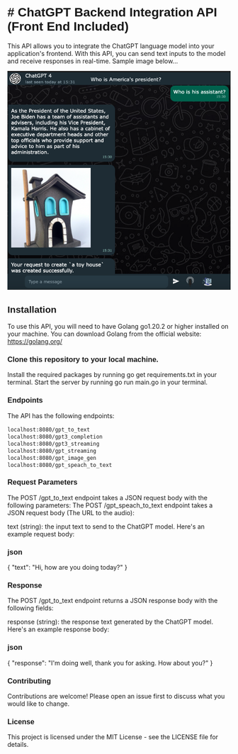 <h1 style="font-family: Arial, sans-serif;"># ChatGPT Backend Integration API (Front End Included) </h1>

This API allows you to integrate the ChatGPT language model into your application's frontend. With this API, you can send text inputs to the model and receive responses in real-time.
Sample image below...

![sample image](sample.jpg)

<h2 style="font-family: Arial, sans-serif;">Installation</h2>

To use this API, you will need to have Golang go1.20.2  or higher installed on your machine. You can download Golang from the official website: https://golang.org/

<h3 style="font-family: Arial, sans-serif;">Clone this repository to your local machine.</h3>
Install the required packages by running go get requirements.txt in your terminal.
Start the server by running go run main.go in your terminal.


<h3 style="font-family: Arial, sans-serif;">Endpoints</h3>
The API has the following endpoints:

	localhost:8080/gpt_to_text
    localhost:8080/gpt3_completion
	localhost:8080/gpt3_streaming
	localhost:8080/gpt_streaming
	localhost:8080/gpt_image_gen
	localhost:8080/gpt_speach_to_text

<h3 style="font-family: Arial, sans-serif;">Request Parameters</h3>
The POST /gpt_to_text endpoint takes a JSON request body with the following parameters:
The POST /gpt_speach_to_text endpoint takes a JSON request body (The URL to the audio):

text (string): the input text to send to the ChatGPT model.
Here's an example request body:

<h3 style="font-family: Arial, sans-serif;">json</h3>
{
    "text": "Hi, how are you doing today?"
}

<h3 style="font-family: Arial, sans-serif;">Response</h3>


The POST /gpt_to_text endpoint returns a JSON response body with the following fields:

response (string): the response text generated by the ChatGPT model.
Here's an example response body:

<h3 style="font-family: Arial, sans-serif;">json</h3>

{
    "response": "I'm doing well, thank you for asking. How about you?"
}

<h3 style="font-family: Arial, sans-serif;">Contributing</h3>

Contributions are welcome! Please open an issue first to discuss what you would like to change.

<h3 style="font-family: Arial, sans-serif;">License</h3>

This project is licensed under the MIT License - see the LICENSE file for details.
